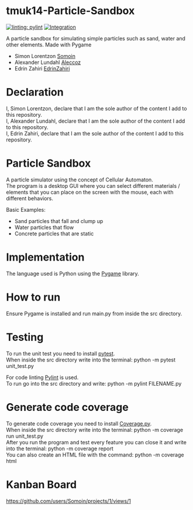 # tmuk14-Particle-Sandbox
[![linting: pylint](https://img.shields.io/badge/linting-pylint-yellowgreen)](https://github.com/pylint-dev/pylint)
[![Integration](https://github.com/Somoin/tmuk14-Particle-Sandbox/actions/workflows/Integration.yml/badge.svg?branch=main)](https://github.com/Somoin/tmuk14-Particle-Sandbox/actions/workflows/Integration.yml)
<br/>

A particle sandbox for simulating simple particles such as sand, water and other elements. Made with Pygame

- Simon Lorentzon    [Somoin](https://github.com/Somoin)
- Alexander Lundahl  [Aleccoz](https://github.com/Aleccoz)
- Edrin Zahiri       [EdrinZahiri](https://github.com/EdrinZahiri)

# Declaration

I, Simon Lorentzon, declare that I am the sole author of the content I add to this repository. <br/>
I, Alexander Lundahl, declare that I am the sole author of the content I add to this repository. <br/>
I, Edrin Zahiri, declare that I am the sole author of the content I add to this repository. <br/>

# Particle Sandbox
A particle simulator using the concept of Cellular Automaton. <br/>
The program is a desktop GUI where you can select different materials / elements that you can place on the screen with the mouse, each with different behaviors. <br/>

Basic Examples: 
- Sand particles that fall and clump up
- Water particles that flow
- Concrete particles that are static

# Implementation
The language used is Python using the [Pygame](https://www.pygame.org/news) library. 

# How to run
Ensure Pygame is installed and run main.py from inside the src directory.

# Testing
To run the unit test you need to install [pytest](https://docs.pytest.org/en/stable/getting-started.html). <br/>
When inside the src directory write into the terminal: python -m pytest unit_test.py 

For code linting [Pylint](https://pypi.org/project/pylint/) is used. <br/>
To run go into the src directory and write: python -m pylint FILENAME.py

# Generate code coverage
To generate code coverage you need to install [Coverage.py](https://coverage.readthedocs.io/en/7.8.0/). <br/>
When inside the src directory write into the terminal: python -m coverage run unit_test.py <br/>
After you run the program and test every feature you can close it and write into the terminal: python -m coverage report <br/>
You can also create an HTML file with the command: python -m coverage html

# Kanban Board
https://github.com/users/Somoin/projects/1/views/1
